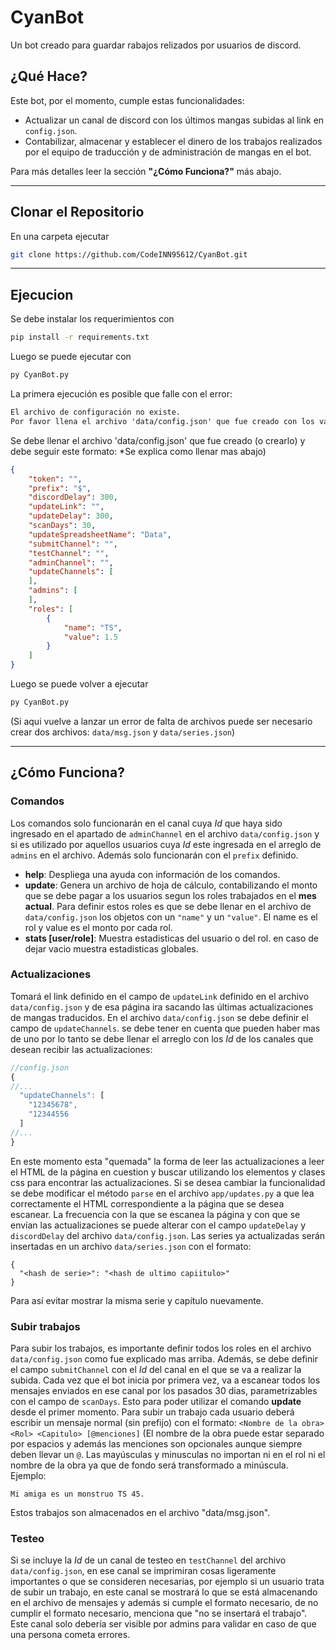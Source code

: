 # CyanBot
Un bot creado para guardar rabajos relizados por usuarios de discord.
  
## ¿Qué Hace?
Este bot, por el momento, cumple estas funcionalidades:
- Actualizar un canal de discord con los últimos mangas subidas al link en `config.json`.
- Contabilizar, almacenar y establecer el dinero de los trabajos realizados por el equipo de traducción y de administración de mangas en el bot.

Para más detalles leer la sección **"¿Cómo Funciona?"** más abajo.

---

## Clonar el Repositorio
En una carpeta ejecutar
```bash
git clone https://github.com/CodeINN95612/CyanBot.git
```
---

## Ejecucion
Se debe instalar los requerimientos con
```bash
pip install -r requirements.txt
```
Luego se puede ejecutar con
```bash
py CyanBot.py
```

La primera ejecución es posible que falle con el error:
```txt
El archivo de configuración no existe.
Por favor llena el archivo 'data/config.json' que fue creado con los valores correspondientes
```
Se debe llenar el archivo 'data/config.json' que fue creado (o crearlo) y debe seguir este formato: *Se explica como llenar mas abajo)
```json
{
    "token": "",
    "prefix": "$",
    "discordDelay": 300,
    "updateLink": "",
    "updateDelay": 300,
    "scanDays": 30,
    "updateSpreadsheetName": "Data",
    "submitChannel": "",
    "testChannel": "",
    "adminChannel": "",
    "updateChannels": [
    ],
    "admins": [
    ],
    "roles": [
        {
            "name": "TS",
            "value": 1.5
        }
    ]
}
```
Luego se puede volver a ejecutar
```bash
py CyanBot.py
```

(Si aqui vuelve a lanzar un error de falta de archivos puede ser necesario crear dos archivos: `data/msg.json` y `data/series.json`)

---

## ¿Cómo Funciona?

### Comandos
Los comandos solo funcionarán en el canal cuya *Id* que haya sido ingresado en el apartado de `adminChannel` en el archivo `data/config.json` y si es utilizado por aquellos usuarios cuya *Id* este ingresada en el arreglo de `admins` en el archivo. 
Además solo funcionarán con el `prefix` definido.
- **help**: Despliega una ayuda con información de los comandos.
- **update**: Genera un archivo de hoja de cálculo, contabilizando el monto que se debe pagar a los usuarios segun los roles trabajados en el **mes actual**. Para definir estos roles es que se debe llenar en el archivo de `data/config.json` los objetos con un `"name"` y un `"value"`. El name es el rol y value es el monto por cada rol.
- **stats [user/role]**: Muestra estadisticas del usuario o del rol. en caso de dejar vacio muestra estadisticas globales. 

### Actualizaciones
Tomará el link definido en el campo de `updateLink` definido en el archivo `data/config.json` y de esa página ira sacando las últimas actualizaciones de mangas traducidos.
En el archivo `data/config.json` se debe definir el campo de `updateChannels`. se debe tener en cuenta que pueden haber mas de uno por lo tanto se debe llenar el arreglo con los *Id* de los canales que desean recibir las actualizaciones:
```js
//config.json
{
//...
  "updateChannels": [
    "12345678",
    "12344556
  ]
//...
}
```
En este momento esta "quemada" la forma de leer las actualizaciones a leer el HTML de la página en cuestion y buscar utilizando los elementos y clases css para encontrar las actualizaciones. Si se desea cambiar la funcionalidad se debe modificar el método `parse` en el archivo `app/updates.py` a que lea correctamente el HTML correspondiente a la página que se desea escanear.
La frecuencia con la que se escanea la página y con que se envían las actualizaciones se puede alterar con el campo `updateDelay` y `discordDelay` del archivo `data/config.json`.
Las series ya actualizadas serán insertadas en un archivo `data/series.json` con el formato:
```
{
  "<hash de serie>": "<hash de ultimo capiitulo>"
}
```
Para así evitar mostrar la misma serie y capítulo nuevamente.

### Subir trabajos
Para subir los trabajos, es importante definir todos los roles en el archivo `data/config.json` como fue explicado mas arriba. Además, se debe definir el campo `submitChannel` con el *Id* del canal en el que se va a realizar la subida.
Cada vez que el bot inicia por primera vez, va a escanear todos los mensajes enviados en ese canal por los pasados 30 dias, parametrizables con el campo de `scanDays`. Esto para poder utilizar el comando **update** desde el primer momento.
Para subir un trabajo cada usuario deberá escribir un mensaje normal (sin prefijo) con el formato: `<Nombre de la obra> <Rol> <Capitulo> [@menciones]` (El nombre de la obra puede estar separado por espacios y además las menciones son opcionales aunque siempre deben llevar un `@`. Las mayúsculas y minusculas no importan ni en el rol ni el nombre de la obra ya que de fondo será transformado a minúscula.
Ejemplo:
```
Mi amiga es un monstruo TS 45. 
```
Estos trabajos son almacenados en el archivo "data/msg.json".

### Testeo
Si se incluye la *Id* de un canal de testeo en `testChannel` del archivo `data/config.json`, en ese canal se imprimiran cosas ligeramente importantes o que se consideren necesarias, por ejemplo si un usuario trata de subir un trabajo, en este canal se mostrará lo que se está almacenando en el archivo de mensajes y además si cumple el formato necesario, de no cumplir el formato necesario, menciona que "no se insertará el trabajo". Este canal solo debería ser visible por admins para validar en caso de que una persona cometa errores.
